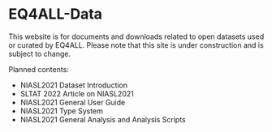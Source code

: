 # EQ4ALL-Data

This website is for documents and downloads related to open datasets used or curated by EQ4ALL. Please note that this site is under construction and is subject to change.

Planned contents:
- NIASL2021 Dataset Introduction
- SLTAT 2022 Article on NIASL2021
- NIASL2021 General User Guide
- NIASL2021 Type System
- NIASL2021 General Analysis and Analysis Scripts
